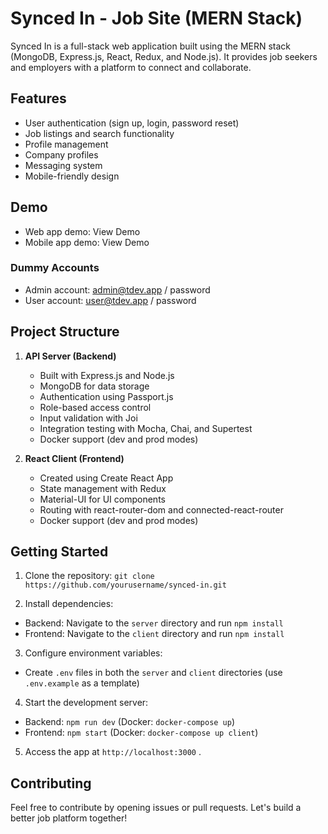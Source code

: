 # Synced In - Job Site (MERN Stack)

Synced In is a full-stack web application built using the MERN stack (MongoDB, Express.js, React, Redux, and Node.js). It provides job seekers and employers with a platform to connect and collaborate.

## Features

- User authentication (sign up, login, password reset)
- Job listings and search functionality
- Profile management
- Company profiles
- Messaging system
- Mobile-friendly design

## Demo

- Web app demo: View Demo
- Mobile app demo: View Demo

### Dummy Accounts

- Admin account: admin@tdev.app / password
- User account: user@tdev.app / password

## Project Structure

1. **API Server (Backend)**
   - Built with Express.js and Node.js
   - MongoDB for data storage
   - Authentication using Passport.js
   - Role-based access control
   - Input validation with Joi
   - Integration testing with Mocha, Chai, and Supertest
   - Docker support (dev and prod modes)

2. **React Client (Frontend)**
   - Created using Create React App
   - State management with Redux
   - Material-UI for UI components
   - Routing with react-router-dom and connected-react-router
   - Docker support (dev and prod modes)



## Getting Started

1. Clone the repository:
``
git clone https://github.com/yourusername/synced-in.git
``

2. Install dependencies:
- Backend: Navigate to the `server` directory and run `npm install`
- Frontend: Navigate to the `client` directory and run `npm install`

3. Configure environment variables:
- Create `.env` files in both the `server` and `client` directories (use `.env.example` as a template)

4. Start the development server:
- Backend: `npm run dev` (Docker: `docker-compose up`)
- Frontend: `npm start` (Docker: `docker-compose up client`)

5. Access the app at `http://localhost:3000` .

## Contributing

Feel free to contribute by opening issues or pull requests. Let's build a better job platform together!

